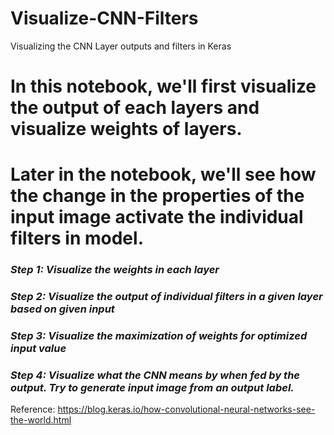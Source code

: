 # Visualize-CNN-Filters
Visualizing the CNN Layer outputs and filters in Keras

# In this notebook, we'll first visualize the output of each layers and visualize weights of layers.

# Later in the notebook, we'll see how the change in the properties of the input image activate the individual filters in model.

### _Step 1: Visualize the weights in each layer_
### _Step 2: Visualize the output of individual filters in a given layer based on given input_
### _Step 3: Visualize the maximization of weights for optimized input value_
### _Step 4: Visualize what the CNN means by when fed by the output. Try to generate input image from an output label._


Reference: https://blog.keras.io/how-convolutional-neural-networks-see-the-world.html
